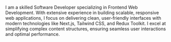 I am a skilled Software Developer specializing in Frontend Web Development. With extensive experience in building scalable, responsive web applications, I focus on delivering clean, user-friendly interfaces with modern technologies like Next.js, Tailwind CSS, and Redux Toolkit. I excel at simplifying complex content structures, ensuring seamless user interactions and optimal performance.
